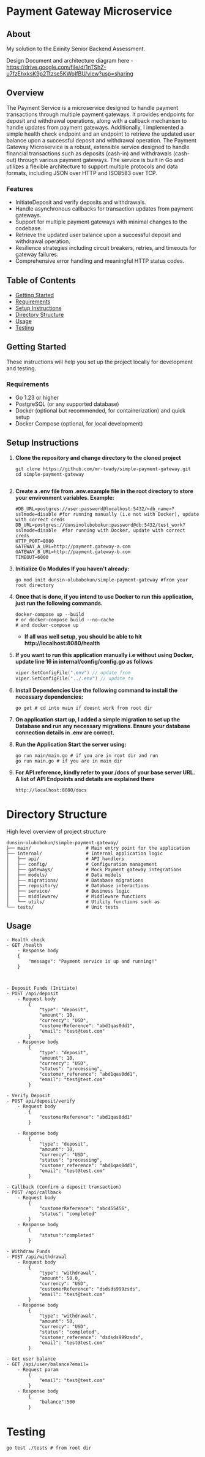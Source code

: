 # Payment Gateway Microservice

## About
My solution to the Exinity Senior Backend Assessment.

Design Document and architecture diagram here - https://drive.google.com/file/d/1nTShZ-u7fzEhxksK9p2Ttzse5KWoIfBU/view?usp=sharing

## Overview
The Payment Service is a microservice designed to handle payment transactions through multiple payment gateways. It provides endpoints for deposit and withdrawal operations, along with a callback mechanism to handle updates from payment gateways. Additionally, I implemented a simple health check endpoint and an endpoint to retrieve the updated user balance upon a successful deposit and withdrawal operation.
The Payment Gateway Microservice is a robust, extensible service designed to handle financial transactions such as deposits (cash-in) and withdrawals (cash-out) through various payment gateways. The service is built in Go and utilizes a flexible architecture to support multiple protocols and data formats, including JSON over HTTP and ISO8583 over TCP. 

### Features
- InitiateDeposit and verify deposits and withdrawals.
- Handle asynchronous callbacks for transaction updates from payment gateways.
- Support for multiple payment gateways with minimal changes to the codebase.
- Retrieve the updated user balance upon a successful deposit and withdrawal operation.
- Resilience strategies including circuit breakers, retries, and timeouts for gateway failures.
- Comprehensive error handling and meaningful HTTP status codes.

## Table of Contents
- [Getting Started](#getting-started)
- [Requirements](#requirements)
- [Setup Instructions](#setup-instructions)
- [Directory Structure](#directory-structure)
- [Usage](#usage)
- [Testing](#testing)

## Getting Started
These instructions will help you set up the project locally for development and testing.

### Requirements
- Go 1.23 or higher
- PostgreSQL (or any supported database)
- Docker (optional but recommended, for containerization) and quick setup
- Docker Compose (optional, for local development)


## Setup Instructions

1. **Clone the repository and change directory to the cloned project**
   ```
   git clone https://github.com/mr-twady/simple-payment-gateway.git
   cd simple-payment-gateway


2. **Create a .env file from .env.example file in the root directory to store your environment variables. Example:**
    ```
    #DB_URL=postgres://user:password@localhost:5432/<db_name>?sslmode=disable #for running manually (i.e not with Docker), update with correct creds
    DB_URL=postgres://dunsinolubobokun:password@db:5432/test_work?sslmode=disable  #for running with Docker, update with correct creds
    HTTP_PORT=8080
    GATEWAY_A_URL=http://payment.gateway-a.com
    GATEWAY_B_URL=http://payment.gateway-b.com
    TIMEOUT=6000

2. **Initialize Go Modules If you haven't already:**
    ```
    go mod init dunsin-olubobokun/simple-payment-gateway #from your root directory

3. **Once that is done, if you intend to use Docker to run this application, just run the following commands.**
    ```
    docker-compose up --build
    # or docker-compose build --no-cache
    # and docker-compose up 
    ```
    - **If all was well setup, you should be able to hit http://localhost:8080/health**

4. **If you want to run this application manually i.e without using Docker, update line 16 in internal/config/config.go as follows**
    ```internal/config/config.go
    viper.SetConfigFile(".env") // update from
    viper.SetConfigFile("../.env") // update to

5. **Install Dependencies Use the following command to install the necessary dependencies:**
    ```
    go get # cd into main if doesnt work from root dir

7. **On application start up, I added a simple migration to set up the Database and run any necessary migrations. Ensure your database connection details in .env are correct.**

8. **Run the Application Start the server using:**
    ```
    go run main/main.go # if you are in root dir and run
    go run main.go # if you are in main dir 

9. **For API reference, kindly refer to your /docs of your base server URL. A list of API Endpoints and details are explained there**
    ```
    http://localhost:8080/docs

# Directory Structure
High level overview of project structure

```
dunsin-olubobokun/simple-payment-gateway/
├── main/                    # Main entry point for the application
├── internal/                # Internal application logic
│   ├── api/                 # API handlers
│   ├── config/              # Configuration management
│   ├── gateways/            # Mock Payment gateway integrations
│   ├── models/              # Data models
│   ├── migrations/          # Database migrations 
│   ├── repository/          # Database interactions
│   ├── service/             # Business logic
│   ├── middleware/          # Middleware functions
│   └── utils/               # Utility functions such as
└── tests/                   # Unit tests
```

## Usage 
    - Health check 
    - GET /health
        - Response body
        {
            "message": "Payment service is up and running!"
        }
    


    - Deposit Funds (Initiate)
    - POST /api/deposit
        - Request body
            {
                "type": "deposit",
                "amount": 10,
                "currency": "USD",
                "customerReference": "abd1qas0dd1",
                "email": "test@test.com"
            }
        - Response body
            {
                "type": "deposit",
                "amount": 10,
                "currency": "USD",
                "status": "processing",
                "customer_reference": "abd1qas0dd1",
                "email": "test@test.com"
            }

    - Verify Deposit
    - POST api/deposit/verify
        - Request body
            {
                "customerReference": "abd1qas0dd1"
            }
        
        - Response body
            {
                "type": "deposit",
                "amount": 10,
                "currency": "USD",
                "status": "processing",
                "customer_reference": "abd1qas0dd1",
                "email": "test@test.com"
            }

    - Callback (Confirm a deposit transaction)
    - POST /api/callback
        - Request body
            {
                "customerReference": "abc455456",
                "status": "completed"
            }
        - Response body
            {
                "status":"completed"
            }

    - Withdraw Funds 
    - POST /api/withdrawal
        - Request body
            {
                "type": "withdrawal",
                "amount": 50.0,
                "currency": "USD",
                "customerReference": "dsdsds999zsds",
                "email": "test@test.com"
            }
        - Response body
            {
                "type": "withdrawal",
                "amount": 50,
                "currency": "USD",
                "status": "completed",
                "customer_reference": "dsdsds999zsds",
                "email": "test@test.com"
            }

    - Get user balance  
    - GET /api/user/balance?email=
        - Request param
            {
                "email": "test@test.com"
            }
        - Response body
            {
                "balance":500
            }
   
# Testing
    go test ./tests # from root dir


